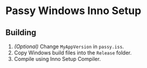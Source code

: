# Passy Windows Inno Setup

## Building

1. *(Optional)* Change `MyAppVersion` in `passy.iss`.
2. Copy Windows build files into the `Release` folder.
3. Compile using Inno Setup Compiler.
